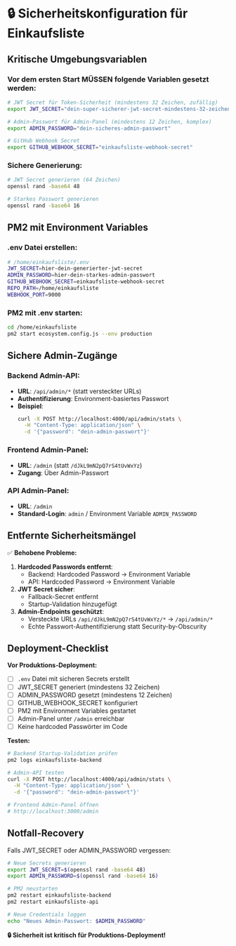 # 🔒 Sicherheitskonfiguration für Einkaufsliste

## Kritische Umgebungsvariablen

### Vor dem ersten Start MÜSSEN folgende Variablen gesetzt werden:

```bash
# JWT Secret für Token-Sicherheit (mindestens 32 Zeichen, zufällig)
export JWT_SECRET="dein-super-sicherer-jwt-secret-mindestens-32-zeichen-lang"

# Admin-Passwort für Admin-Panel (mindestens 12 Zeichen, komplex)
export ADMIN_PASSWORD="dein-sicheres-admin-passwort"

# GitHub Webhook Secret
export GITHUB_WEBHOOK_SECRET="einkaufsliste-webhook-secret"
```

### Sichere Generierung:

```bash
# JWT Secret generieren (64 Zeichen)
openssl rand -base64 48

# Starkes Passwort generieren
openssl rand -base64 16
```

## PM2 mit Environment Variables

### .env Datei erstellen:

```bash
# /home/einkaufsliste/.env
JWT_SECRET=hier-dein-generierter-jwt-secret
ADMIN_PASSWORD=hier-dein-starkes-admin-passwort
GITHUB_WEBHOOK_SECRET=einkaufsliste-webhook-secret
REPO_PATH=/home/einkaufsliste
WEBHOOK_PORT=9000
```

### PM2 mit .env starten:

```bash
cd /home/einkaufsliste
pm2 start ecosystem.config.js --env production
```

## Sichere Admin-Zugänge

### Backend Admin-API:

- **URL**: `/api/admin/*` (statt versteckter URLs)
- **Authentifizierung**: Environment-basiertes Passwort
- **Beispiel**:
  ```bash
  curl -X POST http://localhost:4000/api/admin/stats \
    -H "Content-Type: application/json" \
    -d '{"password": "dein-admin-passwort"}'
  ```

### Frontend Admin-Panel:

- **URL**: `/admin` (statt `/dJkL9mN2pQ7rS4tUvWxYz`)
- **Zugang**: Über Admin-Passwort

### API Admin-Panel:

- **URL**: `/admin`
- **Standard-Login**: `admin` / Environment Variable `ADMIN_PASSWORD`

## Entfernte Sicherheitsmängel

✅ **Behobene Probleme:**

1. **Hardcoded Passwords entfernt**:
   - Backend: Hardcoded Password → Environment Variable
   - API: Hardcoded Password → Environment Variable
2. **JWT Secret sicher**:
   - Fallback-Secret entfernt
   - Startup-Validation hinzugefügt
3. **Admin-Endpoints geschützt**:
   - Versteckte URLs `/api/dJkL9mN2pQ7rS4tUvWxYz/*` → `/api/admin/*`
   - Echte Passwort-Authentifizierung statt Security-by-Obscurity

## Deployment-Checklist

**Vor Produktions-Deployment:**

- [ ] `.env` Datei mit sicheren Secrets erstellt
- [ ] JWT_SECRET generiert (mindestens 32 Zeichen)
- [ ] ADMIN_PASSWORD gesetzt (mindestens 12 Zeichen)
- [ ] GITHUB_WEBHOOK_SECRET konfiguriert
- [ ] PM2 mit Environment Variables gestartet
- [ ] Admin-Panel unter `/admin` erreichbar
- [ ] Keine hardcoded Passwörter im Code

**Testen:**

```bash
# Backend Startup-Validation prüfen
pm2 logs einkaufsliste-backend

# Admin-API testen
curl -X POST http://localhost:4000/api/admin/stats \
  -H "Content-Type: application/json" \
  -d '{"password": "dein-admin-passwort"}'

# Frontend Admin-Panel öffnen
# http://localhost:3000/admin
```

## Notfall-Recovery

Falls JWT_SECRET oder ADMIN_PASSWORD vergessen:

```bash
# Neue Secrets generieren
export JWT_SECRET=$(openssl rand -base64 48)
export ADMIN_PASSWORD=$(openssl rand -base64 16)

# PM2 neustarten
pm2 restart einkaufsliste-backend
pm2 restart einkaufsliste-api

# Neue Credentials loggen
echo "Neues Admin-Passwort: $ADMIN_PASSWORD"
```

**🔒 Sicherheit ist kritisch für Produktions-Deployment!**
